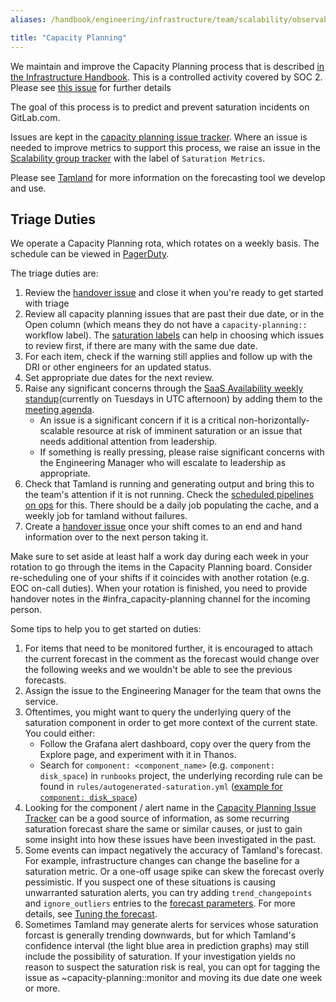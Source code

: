 ```yaml
---
aliases: /handbook/engineering/infrastructure/team/scalability/observability/capacity_planning.html

title: "Capacity Planning"
---
```


We maintain and improve the Capacity Planning process that is described [in the Infrastructure Handbook](/handbook/engineering/infrastructure/capacity-planning/). This is a controlled activity covered by SOC 2. Please see [this issue](https://gitlab.com/gitlab-com/gl-security/security-assurance/security-compliance-commercial-and-dedicated/sec-compliance/observation-management/-/issues/604) for further details

The goal of this process is to predict and prevent saturation incidents on GitLab.com.

Issues are kept in the [capacity planning issue tracker](https://gitlab.com/gitlab-com/gl-infra/capacity-planning-trackers/gitlab-com/-/issues). Where an issue is needed to improve metrics to support this process, we raise an issue in the [Scalability group tracker](https://gitlab.com/gitlab-com/gl-infra/scalability/-/issues) with the label of `Saturation Metrics`.

Please see [Tamland](tamland.html) for more information on the forecasting tool we develop and use.

## Triage Duties

We operate a Capacity Planning rota, which rotates on a weekly basis. The schedule can be viewed in [PagerDuty](https://gitlab.pagerduty.com/schedules#PRMDCJG).

The triage duties are:

1. Review the [handover issue](https://gitlab.com/gitlab-com/gl-infra/capacity-planning/-/issues/?sort=created_date&state=opened&label_name%5B%5D=Handover&first_page_size=20) and close it when you're ready to get started with triage
1. Review all capacity planning issues that are past their due date, or in the Open column (which means they do not have a `capacity-planning::` workflow label). The [saturation labels](/handbook/engineering/infrastructure/capacity-planning/#saturation-labels) can help in choosing which issues to review first, if there are many with the same due date.
1. For each item, check if the warning still applies and follow up with the DRI or other engineers for an updated status.
1. Set appropriate due dates for the next review.
1. Raise any significant concerns through the [SaaS Availability weekly standup](/handbook/engineering/#saas-availability-weekly-standup)(currently on Tuesdays in UTC afternoon) by adding them to the [meeting agenda](https://docs.google.com/document/d/1Zk3qgbn8iDyJRq0i5C5LPBgEopY6o1tpYEKfdNfA9Bg/edit#).
   * An issue is a significant concern if it is a critical non-horizontally-scalable resource at risk of imminent saturation or an issue that needs additional attention from leadership.
   * If something is really pressing, please raise significant concerns with the Engineering Manager who will escalate to leadership as appropriate.
1. Check that Tamland is running and generating output and bring this to the team's attention if it is not running. Check the [scheduled pipelines on ops](https://ops.gitlab.net/gitlab-com/gl-infra/tamland/-/pipelines?page=1&scope=all&source=schedule) for this. There should be a daily job populating the cache, and a weekly job for tamland without failures.
1. Create a [handover issue](https://gitlab.com/gitlab-com/gl-infra/capacity-planning/-/issues/new?issuable_template=Handover&issue[title]=Triage%20handover%20notes%20YYYY-MM-DD) once your shift comes to an end and hand information over to the next person taking it.

Make sure to set aside at least half a work day during each week in your rotation to go through the items in the Capacity Planning board.
Consider re-scheduling one of your shifts if it coincides with another rotation (e.g. EOC on-call duties).
When your rotation is finished, you need to provide handover notes in the #infra_capacity-planning channel for the incoming person.

Some tips to help you to get started on duties:

1. For items that need to be monitored further, it is encouraged to attach the current forecast in the comment as the forecast would change over the following weeks and we wouldn't be able to see the previous forecasts.
1. Assign the issue to the Engineering Manager for the team that owns the service.
1. Oftentimes, you might want to query the underlying query of the saturation component in order to get more context of the current state. You could either:
   * Follow the Grafana alert dashboard, copy over the query from the Explore page, and experiment with it in Thanos.
   * Search for `component: <component_name>` (e.g. `component: disk_space`) in `runbooks` project, the underlying recording rule can be found in `rules/autogenerated-saturation.yml` ([example for `component: disk_space`](https://gitlab.com/gitlab-com/runbooks/-/blob/cf83fdff44a0d5828a5343d2242dbd49eefdaf08/rules/autogenerated-saturation.yml#L108))
1. Looking for the component / alert name in the [Capacity Planning Issue Tracker](https://gitlab.com/gitlab-com/gl-infra/capacity-planning/-/issues)
   can be a good source of information, as some recurring saturation forecast share the same or similar causes, or just to gain some insight into how
   these issues have been investigated in the past.
1. Some events can impact negatively the accuracy of Tamland's forecast. For example, infrastructure changes can change the baseline for a saturation metric.
   Or a one-off usage spike can skew the forecast overly pessimistic. If you suspect one of these situations is causing unwarranted saturation alerts,
   you can try adding `trend_changepoints` and `ignore_outliers` entries to the [forecast parameters](https://gitlab.com/gitlab-com/gl-infra/tamland/-/blob/main/forecast_params.yml).
   For more details, see [Tuning the forecast](https://gitlab.com/gitlab-com/gl-infra/tamland/-/blob/main/README.md#tuning-the-forecast).
1. Sometimes Tamland may generate alerts for services whose saturation forcast is generally trending downwards, but for which Tamland's confidence interval
   (the light blue area in prediction graphs) may still include the possibility of saturation. If your investigation yields no reason to suspect the saturation
   risk is real, you can opt for tagging the issue as ~capacity-planning::monitor and moving its due date one week or more.
